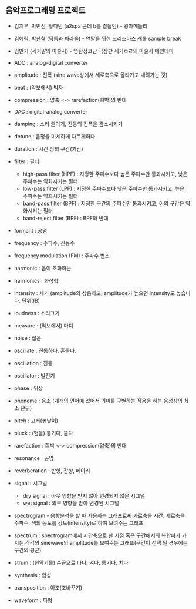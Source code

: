 ## 음악프로그래밍 프로젝트

- 김지우, 박민선, 황다빈 (a2spa 근데 b를 곁들인) - 광야메들리
- 김혜림, 박찬혁 (딩동과 파라솔) - 연말을 위한 크리스마스 캐롤 sample break
- 김만기 (세기말의 마술사) - 명탐정코난 극장판 세기ㅁㄹ의 마술사 메인테마

- ADC : analog-digital converter
- amplitude : 진폭 (sine wave상에서 세로축으로 올라가고 내려가는 것)
- beat : (악보에서) 박자
- compression : 압축 <-> rarefaction(희박)의 반대
- DAC : digital-analog converter
- damping : 소리 줄이기, 진동의 진폭을 감소시키기
- detune : 음정을 미세하게 다르게하다
- duration : 시간 상의 구간(기간)
- filter : 필터
  - high-pass filter (HPF) : 지정한 주파수보다 높은 주파수만 통과시키고, 낮은 주파수는 약화시키는 필터
  - low-pass filter (LPF) : 지정한 주파수보다 낮은 주파수만 통과시키고, 높은 주파수는 약화시키는 필터
  - band-pass filter (BPF) : 지정한 구간의 주파수만 통과시키고, 이외 구간은 약화시키는 필터
  - band-reject filter (BRF) : BPF와 반대
- formant : 공명
- frequency : 주파수, 진동수
- frequency modulation (FM) : 주파수 변조
- harmonic : 음이 조화하는
- harmonics : 화성학
- intensity : 세기 (amplitude와 상응하고, amplitude가 높으면 intensity도 높습니다. 단위dB)
- loudness : 소리크기
- measure : (악보에서) 마디
- noise : 잡음
- oscillate : 진동하다. 흔들다.
- oscillation : 진동
- oscillator : 발진기
- phase : 위상
- phoneme : 음소 (개개의 언어에 있어서 의미를 구별하는 작용을 하는 음성상의 최소 단위)
- pitch : 고저(높낮이)
- pluck : (현을) 퉁기다, 뜯다
- rarefaction : 희박  <-> compression(압축)의 반대
- resonance : 공명
- reverberation : 반향, 잔향, 메아리
- signal : 시그널
  - dry signal : 아무 영향을 받지 않아 변경되지 않은 시그널
  - wet signal : 외부 영향을 받아 변경된 시그널
- spectrogram - 음향분석을 할 때 사용하는 그래프로써 가로축을 시간, 세로축을 주파수, 색의 농도를 강도(intensity)로 하여 보여주는 그래프
- spectrum : spectrogram에서 시간축으로 한 지점 혹은 구간에서의 복합파가 가지는 각각의 sinewave의 amplitude를 보여주는 그래프(구간이 선택 될 경우에는 구간의 평균)
- strum : (현악기를) 손끝으로 타다, 켜다, 퉁기다, 치다
- synthesis : 합성
- transposition : 이조(조바꾸기)
- waveform : 파형
